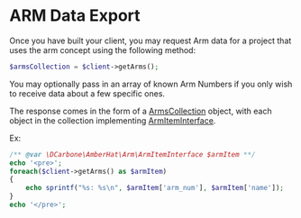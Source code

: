 # ARM Data Export

Once you have built your client, you may request Arm data for a project that uses the
arm concept using the following method:

```php
$armsCollection = $client->getArms();
```

You may optionally pass in an array of known Arm Numbers if you only wish to receive data
about a few specific ones.

The response comes in the form of a [ArmsCollection](../src/Arm/ArmsCollection.php) object, with
each object in the collection implementing [ArmItemInterface](../src/Arm/ArmItemInterface.php).

Ex:
```php
/** @var \DCarbone\AmberHat\Arm\ArmItemInterface $armItem **/
echo '<pre>';
foreach($client->getArms() as $armItem)
{
    echo sprintf("%s: %s\n", $armItem['arm_num'], $armItem['name']);
}
echo '</pre>';
```